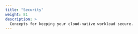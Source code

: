 ```yaml
---
title: "Security"
weight: 81
description: >
  Concepts for keeping your cloud-native workload secure.
---
```

